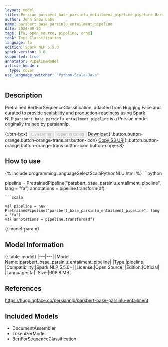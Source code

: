 ```yaml
---
layout: model
title: Persian parsbert_base_parsinlu_entailment_pipeline pipeline BertForSequenceClassification from persiannlp
author: John Snow Labs
name: parsbert_base_parsinlu_entailment_pipeline
date: 2024-09-26
tags: [fa, open_source, pipeline, onnx]
task: Text Classification
language: fa
edition: Spark NLP 5.5.0
spark_version: 3.0
supported: true
annotator: PipelineModel
article_header:
  type: cover
use_language_switcher: "Python-Scala-Java"
---
```


## Description

Pretrained BertForSequenceClassification, adapted from Hugging Face and curated to provide scalability and production-readiness using Spark NLP.`parsbert_base_parsinlu_entailment_pipeline` is a Persian model originally trained by persiannlp.

{:.btn-box}
<button class="button button-orange" disabled>Live Demo</button>
<button class="button button-orange" disabled>Open in Colab</button>
[Download](https://s3.amazonaws.com/auxdata.johnsnowlabs.com/public/models/parsbert_base_parsinlu_entailment_pipeline_fa_5.5.0_3.0_1727313917653.zip){:.button.button-orange.button-orange-trans.arr.button-icon}
[Copy S3 URI](s3://auxdata.johnsnowlabs.com/public/models/parsbert_base_parsinlu_entailment_pipeline_fa_5.5.0_3.0_1727313917653.zip){:.button.button-orange.button-orange-trans.button-icon.button-copy-s3}

## How to use



<div class="tabs-box" markdown="1">
{% include programmingLanguageSelectScalaPythonNLU.html %}
```python

pipeline = PretrainedPipeline("parsbert_base_parsinlu_entailment_pipeline", lang = "fa")
annotations =  pipeline.transform(df)   

```
```scala

val pipeline = new PretrainedPipeline("parsbert_base_parsinlu_entailment_pipeline", lang = "fa")
val annotations = pipeline.transform(df)

```
</div>

{:.model-param}
## Model Information

{:.table-model}
|---|---|
|Model Name:|parsbert_base_parsinlu_entailment_pipeline|
|Type:|pipeline|
|Compatibility:|Spark NLP 5.5.0+|
|License:|Open Source|
|Edition:|Official|
|Language:|fa|
|Size:|608.8 MB|

## References

https://huggingface.co/persiannlp/parsbert-base-parsinlu-entailment

## Included Models

- DocumentAssembler
- TokenizerModel
- BertForSequenceClassification